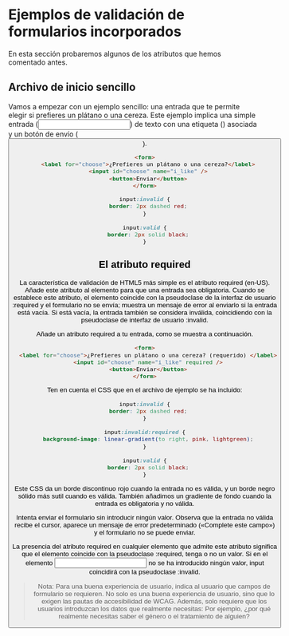 # Ejemplos de validación de formularios incorporados

En esta sección probaremos algunos de los atributos que hemos comentado antes.

## Archivo de inicio sencillo

Vamos a empezar con un ejemplo sencillo: una entrada que te permite elegir si prefieres un plátano o una cereza. Este ejemplo implica una simple entrada (<input>) de texto con una etiqueta (<label>) asociada y un botón de envío (<button>).

```html
<form>
  <label for="choose">¿Prefieres un plátano o una cereza?</label>
  <input id="choose" name="i_like" />
  <button>Enviar</button>
</form>
```

```css
input:invalid {
  border: 2px dashed red;
}

input:valid {
  border: 2px solid black;
}
```

## El atributo required

La característica de validación de HTML5 más simple es el atributo required (en-US). Añade este atributo al elemento para que una entrada sea obligatoria. Cuando se establece este atributo, el elemento coincide con la pseudoclase de la interfaz de usuario :required y el formulario no se envía; muestra un mensaje de error al enviarlo si la entrada está vacía. Si está vacía, la entrada también se considera inválida, coincidiendo con la pseudoclase de interfaz de usuario :invalid.

Añade un atributo required a tu entrada, como se muestra a continuación.

```html
<form>
  <label for="choose">¿Prefieres un plátano o una cereza? (requerido) </label>
  <input id="choose" name="i_like" required />
  <button>Enviar</button>
</form>
```

Ten en cuenta el CSS que en el archivo de ejemplo se ha incluido:

```css
input:invalid {
  border: 2px dashed red;
}

input:invalid:required {
  background-image: linear-gradient(to right, pink, lightgreen);
}

input:valid {
  border: 2px solid black;
}
```

Este CSS da un borde discontinuo rojo cuando la entrada no es válida, y un borde negro sólido más sutil cuando es válida. También añadimos un gradiente de fondo cuando la entrada es obligatoria y no válida.

Intenta enviar el formulario sin introducir ningún valor. Observa que la entrada no válida recibe el cursor, aparece un mensaje de error predeterminado («Complete este campo») y el formulario no se puede enviar.

La presencia del atributo required en cualquier elemento que admite este atributo significa que el elemento coincide con la pseudoclase :required, tenga o no un valor. Si en el elemento <input> no se ha introducido ningún valor, input coincidirá con la pseudoclase :invalid.

> Nota: Para una buena experiencia de usuario, indica al usuario que campos de formulario se requieren. No solo es una buena experiencia de usuario, sino que lo exigen las pautas de accesibilidad de WCAG. Además, solo requiere que los usuarios introduzcan los datos que realmente necesitas: Por ejemplo, ¿por qué realmente necesitas saber el género o el tratamiento de alguien?
